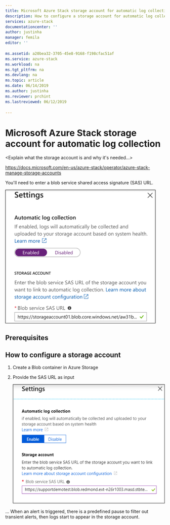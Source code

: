 ```yaml
---
title: Microsoft Azure Stack storage account for automatic log collection | Microsoft Docs
description: How to configure a storage account for automatic log collection in Azure Stack Help + Support.
services: azure-stack
documentationcenter: ''
author: justinha
manager: femila
editor: ''

ms.assetid: a20bea32-3705-45e8-9168-f198cfac51af
ms.service: azure-stack
ms.workload: na
ms.tgt_pltfrm: na
ms.devlang: na
ms.topic: article
ms.date: 06/14/2019
ms.author: justinha
ms.reviewer: prchint
ms.lastreviewed: 06/12/2019

---
```

# Microsoft Azure Stack storage account for automatic log collection

<!--- is the storage account dedicated to log collection?--->
<Explain what the storage account is and why it's needed...> 

https://docs.microsoft.com/en-us/azure-stack/operator/azure-stack-manage-storage-accounts 

You'll need to enter a blob service shared access signature (SAS) URL. 

![Automatic log collection](media/azure-stack-automatic-log-collection/azure-stack-enable-automatic-log-collection.png)

## Prerequisites

<!--- any permissions, subscription requirements, or anything similar?--->

## How to configure a storage account

1. Create a Blob container in Azure Storage
2. Provide the SAS URL as input

   ![Screenshot of the SAS URL](media/azure-stack-automatic-log-collection/blob-sas-url.png)


...
When an alert is triggered, there is a predefined pause to filter out transient alerts, then logs start to appear in the storage account.